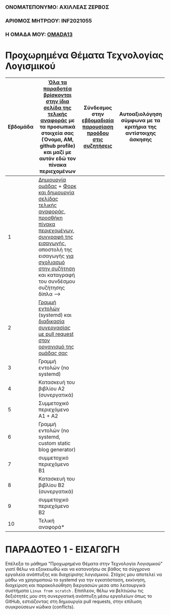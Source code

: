 ### ΟΝΟΜΑΤΕΠΟΝΥΜΟ: AΧΙΛΛΕΑΣ ΖΕΡΒΟΣ

### ΑΡΙΘΜΟΣ ΜΗΤΡΩΟΥ: INF2021055

### Η ΟΜΑΔΑ ΜΟΥ: [OMADA13](https://github.com/OMADA-13/repositories)



# Προχωρημένα Θέματα Τεχνολογίας Λογισμικού

| Εβδομάδα | [Όλα τα παραδοτέα βρίσκονται στην ίδια σελίδα της τελικής αναφοράς](https://epidrome.github.io/teaching/deliverables/) με τα προσωπικά στοιχεία σας (Όνομα, ΑΜ, github profile) και μαζί με αυτόν εδώ τον πίνακα περιεχομένων | Σύνδεσμος στην [εβδομαδιαία παρουσίαση προόδου στις συζητήσεις](https://github.com/courses-ionio/help/discussions/categories/show-and-tell) | Αυτοαξιολόγηση σύμφωνα με τα κριτήρια της αντίστοιχης άσκησης |
| --- | --- | --- | --- |
| 1 | [Δημιουργία ομάδας](https://epidrome.github.io/teaching/team/) + [Φορκ και δημιουργία σελίδας τελικής αναφοράς](https://epidrome.github.io/teaching/guide/), [προσθήκη πίνακα περιεχομένων](https://raw.githubusercontent.com/courses-ionio/sw/master/README.md), [συγγραφή της εισαγωγής](https://epidrome.github.io/teaching/intro/), αποστολή της εισαγωγής [για σχολιασμό στην συζήτηση](https://github.com/courses-ionio/sw/discussions/categories/show-and-tell) και καταγραφή του συνδέσμου συζήτησης δίπλα --> | | |
| 2 | [Γραμμή εντολών](https://epidrome.github.io/teaching/cli) (systemd) και [διαδικασία συνεργασίας με pull request στον οργανισμό της ομάδας σας](https://epidrome.github.io/teaching/team) | | |
| 3 | Γραμμή εντολών (no systemd) | | |
| 4 | Κατασκευή του βιβλίου Α2 (συνεργατικά) | | |
| 5 | Συμμετοχικό περιεχόμενο A1 + A2 | | |
| 6 | Γραμμή εντολών (no systemd, custom static blog generator) | | |
| 7 | συμμετοχικό περιεχόμενο B1 | | |
| 8 | Κατασκευή του βιβλίου Β2 (συνεργατικά) | | |
| 9 | συμμετοχικό περιεχόμενο B2 | | |
| 10 | Τελική αναφορά* | | |

# ΠΑΡΑΔΟΤΕΟ 1 - ΕΙΣΑΓΩΓΗ
Επέλεξα το μάθημα "Προχωρημένα Θέματα στην Τεχνολογία Λογισμικού" γιατί θέλω να εξοικειωθώ και να κατανοήσω σε βάθος τα σύγχρονα εργαλεία ανάπτυξης και διαχείρισης λογισμικού. Στόχος μου αποτελεί να μάθω να χρησιμοποιώ το systemd για την εγκατάσταση, εκκίνηση, διαχείριση και παρακολούθηση διεργασιών μεσα απο λειτουργικά συστήματα `Linux from scratch` . Επιπλεον, θέλω να βελτιώσω τις δεξιότητές μου στη συνεργατική ανάπτυξη μέσω εργαλείων όπως το GitHub, εστιάζοντας στη δημιουργία pull requests, στην επίλυση συγκρούσεων κώδικα (conflicts).
